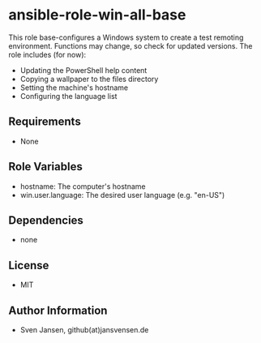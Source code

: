 # ansible-role-win-all-base

This role base-configures a Windows system to create a test remoting environment. Functions may change, so check for updated versions. The role includes (for now):

- Updating the PowerShell help content
- Copying a wallpaper to the files directory
- Setting the machine's hostname
- Configuring the language list

## Requirements

- None

## Role Variables

- hostname: The computer's hostname
- win.user.language: The desired user language (e.g. "en-US")

## Dependencies

- none

## License

- MIT

## Author Information

- Sven Jansen, github(at)jansvensen.de
